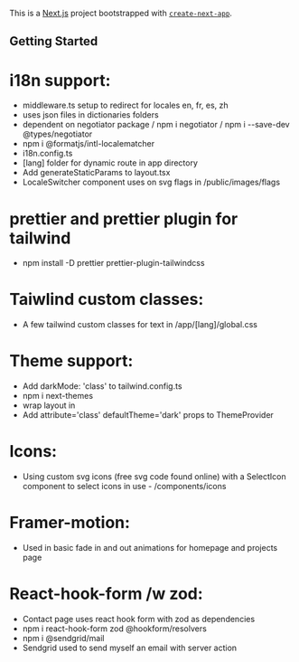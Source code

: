 This is a [Next.js](https://nextjs.org) project bootstrapped with
[`create-next-app`](https://nextjs.org/docs/app/api-reference/cli/create-next-app).

## Getting Started

# i18n support:
- middleware.ts setup to redirect for locales en, fr, es, zh
- uses json files in dictionaries folders
- dependent on negotiator package / npm i negotiator / npm i --save-dev
  @types/negotiator
- npm i @formatjs/intl-localematcher
- i18n.config.ts
- [lang] folder for dynamic route in app directory
- Add generateStaticParams to layout.tsx
- LocaleSwitcher component uses on svg flags in /public/images/flags

# prettier and prettier plugin for tailwind
- npm install -D prettier prettier-plugin-tailwindcss

# Taiwlind custom classes:
- A few tailwind custom classes for text in /app/[lang]/global.css

# Theme support:
- Add darkMode: 'class' to tailwind.config.ts
- npm i next-themes
- wrap layout in <ThemeProvider>
- Add attribute='class' defaultTheme='dark' props to ThemeProvider

# Icons:
- Using custom svg icons (free svg code found online) with a SelectIcon
  component to select icons in use - /components/icons

# Framer-motion:
- Used in basic fade in and out animations for homepage and projects page

# React-hook-form /w zod:
- Contact page uses react hook form with zod as dependencies
- npm i react-hook-form zod @hookform/resolvers 
- npm i @sendgrid/mail
- Sendgrid used to send myself an email with server action